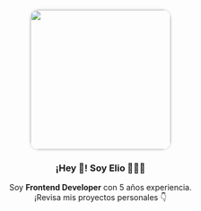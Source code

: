 <p align="center" width="300">
  <img align="center" width="250" src="![209772002-57d17d76-301a-4cde-bb1a-c8fab0657394](https://github.com/eligarc/eligarc/assets/33938329/10d89bd4-f5e4-40ce-bb11-9f55eb245de5)" style="border-radius: 15px; box-shadow: 0 0 5px rgba(0, 0, 0, 0.2);" />
  <h3 align="center">¡Hey 👋! Soy Elio 👨🏻‍💻</h3>
</p>

<p align="center">Soy <strong>Frontend Developer</strong> con 5 años experiencia.<br />¡Revisa mis proyectos personales 👇</p>
